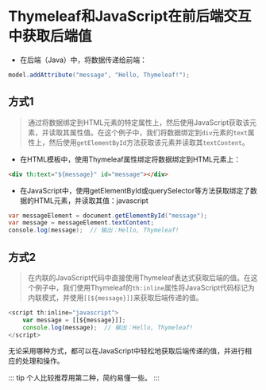 # Thymeleaf和JavaScript在前后端交互中获取后端值

- 在后端（Java）中，将数据传递给前端：

```java
model.addAttribute("message", "Hello, Thymeleaf!");
```

## 方式1

> 通过将数据绑定到HTML元素的特定属性上，然后使用JavaScript获取该元素，并读取其属性值。在这个例子中，我们将数据绑定到`div`元素的`text`属性上，然后使用`getElementById`方法获取该元素并读取其`textContent`。

- 在HTML模板中，使用Thymeleaf属性绑定将数据绑定到HTML元素上：

```html
<div th:text="${message}" id="message"></div>
```

- 在JavaScript中，使用getElementById或querySelector等方法获取绑定了数据的HTML元素，并读取其值：javascript

```java
var messageElement = document.getElementById("message");
var message = messageElement.textContent;
console.log(message);  // 输出：Hello, Thymeleaf!
```

## 方式2

> 在内联的JavaScript代码中直接使用Thymeleaf表达式获取后端的值。在这个例子中，我们使用Thymeleaf的`th:inline`属性将JavaScript代码标记为内联模式，并使用`[[${message}]]`来获取后端传递的值。

```javascript
<script th:inline="javascript">
	var message = [[${message}]];
	console.log(message);  // 输出：Hello, Thymeleaf!
</script>
```

无论采用哪种方式，都可以在JavaScript中轻松地获取后端传递的值，并进行相应的处理和操作。

::: tip
个人比较推荐用第二种，简约易懂一些。
::: 
